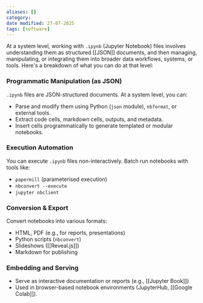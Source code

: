 ```yaml
---
aliases: []
category:
date modified: 27-07-2025
tags: [software]
---
```

At a system level, working with `.ipynb` (Jupyter Notebook) files involves understanding them as structured [[JSON]] documents, and then managing, manipulating, or integrating them into broader data workflows, systems, or tools. Here's a breakdown of what you can do at that level:
### Programmatic Manipulation (as JSON)

`.ipynb` files are JSON-structured documents. At a system level, you can:

* Parse and modify them using Python (`json` module), `nbformat`, or external tools.
* Extract code cells, markdown cells, outputs, and metadata.
* Insert cells programmatically to generate templated or modular notebooks.

### Execution Automation

You can execute `.ipynb` files non-interactively. Batch run notebooks with tools like:
  * `papermill` (parameterised execution)
  * `nbconvert --execute`
  * `jupyter nbclient`

### Conversion & Export

Convert notebooks into various formats:

* HTML, PDF (e.g., for reports, presentations)
* Python scripts (`nbconvert`)
* Slideshows ([[Reveal.js]])
* Markdown for publishing
### Embedding and Serving
* Serve as interactive documentation or reports (e.g., [[Jupyter Book]])
* Used in browser-based notebook environments (JupyterHub, [[Google Colab]]).

